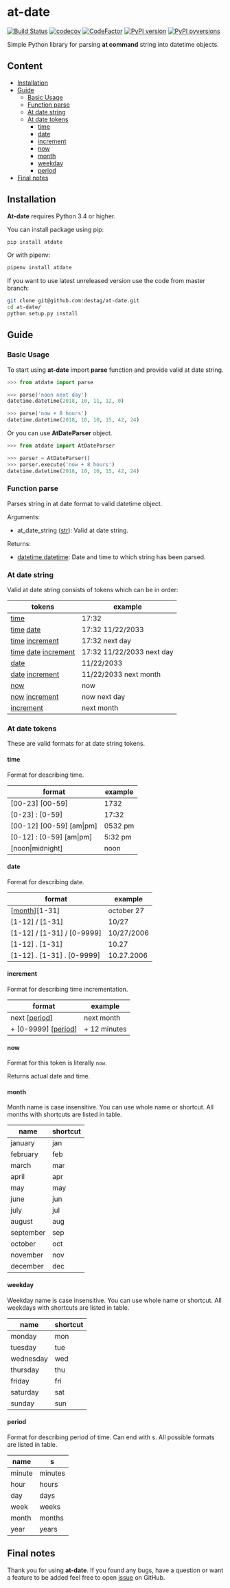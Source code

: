 # at-date

[![Build Status](https://travis-ci.org/destag/at-date.svg?branch=master)](https://travis-ci.org/destag/at-date)
[![codecov](https://codecov.io/gh/destag/at-date/branch/master/graph/badge.svg)](https://codecov.io/gh/destag/at-date)
[![CodeFactor](https://www.codefactor.io/repository/github/destag/at-date/badge)](https://www.codefactor.io/repository/github/destag/at-date)
[![PyPI version](https://badge.fury.io/py/atdate.svg)](https://badge.fury.io/py/atdate)
[![PyPI pyversions](https://img.shields.io/pypi/pyversions/atdate.svg)](https://pypi.python.org/pypi/atdate/)

Simple Python library for parsing **at command** string into datetime objects.

## Content

- [Installation](#installation)
- [Guide](#guide)
  - [Basic Usage](#basic-usage)
  - [Function parse](#function-parse)
  - [At date string](#at-date-string)
  - [At date tokens](#at-date-tokens)
    - [time](#time)
    - [date](#date)
    - [increment](#increment)
    - [now](#now)
    - [month](#month)
    - [weekday](#weekday)
    - [period](#period)
- [Final notes](#final-notes)

## Installation

**At-date** requires Python 3.4 or higher.

You can install package using pip:

```bash
pip install atdate
```

Or with pipenv:

```bash
pipenv install atdate
```

If you want to use latest unreleased version use the  code from master branch:

```bash
git clone git@github.com:destag/at-date.git
cd at-date/
python setup.py install
```

## Guide

### Basic Usage

To start using **at-date** import **parse** function and provide valid at date string.

```python
>>> from atdate import parse

>>> parse('noon next day')
datetime.datetime(2018, 10, 11, 12, 0)

>>> parse('now + 8 hours')
datetime.datetime(2018, 10, 10, 15, 42, 24)
```

Or you can use **AtDateParser** object.

```python
>>> from atdate import AtDateParser

>>> parser = AtDateParser()
>>> parser.execute('now + 8 hours')
datetime.datetime(2018, 10, 10, 15, 42, 24)
```

### Function parse

Parses string in at date format to valid datetime object.

Arguments:

- at_date_string ([str](https://docs.python.org/3/library/stdtypes.html?highlight=str#str)): Valid at date string.

Returns:

- [datetime.datetime](https://docs.python.org/3/library/datetime.html#datetime-objects): Date and time to which string has been parsed.

### At date string

Valid at date string consists of tokens which can be in order:

tokens|example
---|---
[time]|17:32
[time] [date]|17:32 11/22/2033
[time] [increment]|17:32 next day
[time] [date] [increment]|17:32 11/22/2033 next day
[date]|11/22/2033
[date] [increment]|11/22/2033 next month
[now]|now
[now] [increment]|now next day
[increment]|next month

[time]: #time
[date]: #date
[increment]: #increment
[now]: #now

### At date tokens

These are valid formats for at date string tokens.

#### time

Format for describing time.

format|example
---|---
\[00-23\] \[00-59\]|1732
\[0-23\] : \[0-59\]|17:32
\[00-12\] \[00-59\] \[am\|pm\]|0532 pm
\[0-12\] : \[0-59\] \[am\|pm\]|5:32 pm
\[noon\|midnight\]|noon

#### date

Format for describing date.

format|example
---|---
\[[month](#month)\]\[1-31\]|october 27
\[1-12\] / \[1-31\]|10/27
\[1-12\] / \[1-31\] / \[0-9999\]|10/27/2006
\[1-12\] . \[1-31\]|10.27
\[1-12\] . \[1-31\] . \[0-9999\]|10.27.2006

#### increment

Format for describing time incrementation.

format|example
---|---
next \[[period](#period)\]|next month
\+ \[0-9999\] \[[period](#period)\]|\+ 12 minutes

#### now

Format for this token is literally `now`.

Returns actual date and time.

#### month

Month name is case insensitive. You can use whole name or shortcut. All months with shortcuts are listed in table.

name|shortcut
---|---
january|jan
february|feb
march|mar
april|apr
may|may
june|jun
july|jul
august|aug
september|sep
october|oct
november|nov
december|dec

#### weekday

Weekday name is case insensitive. You can use whole name or shortcut. All weekdays with shortcuts are listed in table.

name|shortcut
---|---
monday|mon
tuesday|tue
wednesday|wed
thursday|thu
friday|fri
saturday|sat
sunday|sun

#### period

Format for describing period of time. Can end with s. All possible formats are listed in table.

name|s
---|---
minute|minutes
hour|hours
day|days
week|weeks
month|months
year|years

## Final notes

Thank you for using **at-date**. If you found any bugs, have a question or want a feature to be added feel free to open [issue](https://github.com/destag/at-date/issues) on GitHub.
